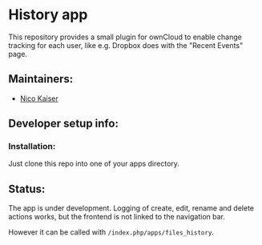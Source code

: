 History app
===========

This repository provides a small plugin for ownCloud to enable change tracking for each user, like e.g. Dropbox does with the "Recent Events" page.

Maintainers:
------------
- [Nico Kaiser](https://github.com/nicokaiser)

Developer setup info:
---------------------
### Installation:
Just clone this repo into one of your apps directory.


Status:
-------
The app is under development. Logging of create, edit, rename and delete actions works, but the frontend is not linked to the navigation bar.

However it can be called with `/index.php/apps/files_history`.
